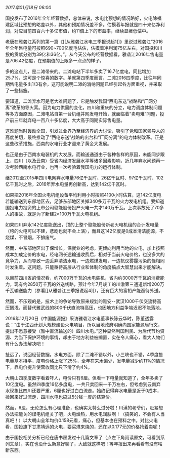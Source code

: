 _2017年01月18日 06:00_

国投发布了2016年全年经营数据，总体来说，水电比预想的情况略好，火电除福建区域比预想的略差以外，其他和预期情况差不多。估摸着年报就是四十来亿净利润，对应目前四百六十多亿市值，约11倍上下的市盈率，继续显著低估中。  

老唐在雅砻江系列的第一篇《[[从雅砻江水电三季报说起1]]》里说过雅砻江“2016年全年售电量可按照690~700亿度毛估估，估摸着净利润75亿左右，对国投和川投的贡献分别为39亿和36亿。”。从今天公布的经营数据看，雅砻江2016年售电量是706.42亿度，在预期值的上限多一点点的样子。

多的这点儿，是二滩带来的。二滩电站下半年多卖了16.7亿度电，同比增加25.7%，这可是个惊喜的数字。单就第四季度而言，二滩2016四季度，比往年同期售电量多出1/3有余，这可能说明二滩的消纳问题已经引起各方面重视，并采取了一些措施。

要知道，二滩弃水可是老大难问题了，它是触发我国“西电东送”战略和“厂网分离”改革的导火索。因为电力供需的变化，四川和重庆的分立，电力调度体制问题等多方面原因，二滩电站自第一台机组并网发电开始，就面临着“卖电难”问题，投产前三年就弃电一百八十多亿度，大大高于同期实际售电量。

这难题当时轰动全国，引发过业界乃至经济界的大讨论，吸引了党和国家领导人的高度关切，最终推动了“西电东送”战略的出台和“厂网分离”的电力体制改革。正是这些改革措施，西南的水电行业才迎来了黄金大发展。

也正是由于西南水电装机的大发展，而输送通道由于各种各样的原因，未能同步跟上，四川（以及云南）受省内经济发展水平等诸多因素影响，近几年弃水问题再一次考验西南水电行业，也再一次考验着我国电力的运行体制。

继2012至2015年四川电网弃水电量76亿千瓦时、26亿千瓦时、97亿千瓦时、102亿千瓦时之后，2016年弃水电量再创新高，达到142亿千瓦时。

如果把2016年全国火电机组设备平均利用小时按照4100小时估算，这142亿度电若能输送到东部地区去，足够东部地区关掉340多万千瓦的火力发电机组。要知道国投电力投资的上市公司赣能股份投产火电一共才140万千瓦。上次事故死了70多人的事故，就是为了新建2×100万千瓦火电机组。

如果四川弃水142亿度能送出，顶的上整个赣能股份新老火电机组的合计发电量（垮的火电可以不建，悲剧也就不会上演），而且这142亿度是0成本清洁能源，不烧煤，不冒烟，不排废气。

然而，中东部地区出于保增长，保就业的考虑，更倾向利用当地的火电，加上按照成本加成定价的水电，经电网长途输送收费后，相对于当前火电价格，也没多大的竞争力，从而导致一边丢弃清洁水电，一边燃煤发电，一边抗议雾霾污染的怪相同时发生着。这问题，只能亟待高层从行业和体制的角度搞点大智慧出来才能解决。

以目前四川省的情况看，约7000万千瓦的水电装机，省内约3000万千瓦的消费能力，现有约2850万千瓦的外送线路，预计今年7月竣工的川渝第三通道新增200万千瓦输送能力（参看[[从雅砻江三季报说起4]]），还有巨大的富裕产能亟待外送。

然而，不乐观的是，技术上的争论导致原来规划的雅安--武汉1000千伏交流特高压搁浅，而替代雅武线的800千伏直流特高压，也因地方利益争端迟迟不能落地。

2016年12月20日《中国能源报》采访雅砻江水电董事长陈云华时，陈董透露说：“由于江西计划大规模建设火电项目，所以当地政府明确向国家能源局行文，提出不愿意接受（雅中直流输送的）四川水电。”这种显然利国利民、为后代节约资源、为当下保护环境的事情，却由于地方利益被搁置，实在令人痛心，看大人物们有什么办法解决吧！

扯远了，说回经营数据。水电方面，除了二滩不错以外，小三峡也不错，4季度售电量基本持平，度电价格上涨了25%，全年在来水偏少，发电量减少约11%的情况下，靠电价提升使营收同比只下滑了约4%。

大朝山四季度数字看着吓人，电价只有6厘。但看一下电量就知道了，全年多卖了10亿度电。虽然四季度16亿多度电，一共只卖回来一千万左右，但考虑到云南弃水现象比四川还要严重，6厘也好过白白流走。始终记得弃水电量是近于0成本，捡回来好过流走，四川水电也搞过5分钱一度的结算价。

然而，6厘，无论怎么有心理准备，也确实太特么过分啦！川滇的老爷们，赶紧想办法把能关的煤电机组关了吧，火电燥热，用水电润肤啊！（搞笑的，不会有人当真吧！）以大朝山全年均价0.158元看，痛心，但基本也在预料之中。对比火电看，国投旗下甘肃靖远的火电，要买煤来烧的，还在以0.177元的价格抢着卖呢！

由于国投相关分析已经在唐书房发过十几篇文章了（点左下角阅读原文，可看到系列文章），实在也没什么新意好聊了，大致就这样吧！等年报出来再看看有没有啥新东西。